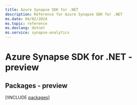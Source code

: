 ```yaml
---
title: Azure Synapse SDK for .NET
description: Reference for Azure Synapse SDK for .NET
ms.date: 04/02/2024
ms.topic: reference
ms.devlang: dotnet
ms.service: synapse-analytics
---
```

# Azure Synapse SDK for .NET - preview
## Packages - preview
[!INCLUDE [packages](synapse-index.md)]